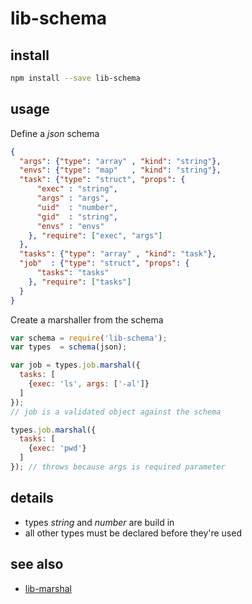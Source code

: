 # lib-schema

## install

```bash
npm install --save lib-schema
```

## usage

Define a *json* schema

```json
{
  "args": {"type": "array" , "kind": "string"},
  "envs": {"type": "map"   , "kind": "string"},
  "task": {"type": "struct", "props": {
      "exec" : "string",
      "args" : "args",
      "uid"  : "number",
      "gid"  : "string",
      "envs" : "envs"
    }, "require": ["exec", "args"]
  },
  "tasks": {"type": "array" , "kind": "task"},
  "job"  : {"type": "struct", "props": {
      "tasks": "tasks"
    }, "require": ["tasks"]
  }
}
```

Create a marshaller from the schema

```javascript
var schema = require('lib-schema');
var types  = schema(json);

var job = types.job.marshal({
  tasks: [
    {exec: 'ls', args: ['-al']}
  ]
});
// job is a validated object against the schema

types.job.marshal({
  tasks: [
    {exec: 'pwd'}
  ]
}); // throws because args is required parameter
```

## details

- types *string* and *number* are build in
- all other types must be declared before they're used

## see also

- [lib-marshal](https://www.npmjs.org/package/lib-marshal)
